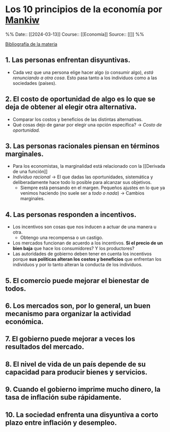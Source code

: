 # Los 10 principios de la economía por [Mankiw]((https://drive.google.com/drive/folders/1EVb4-6YoNDJUtWM8Yrs_LNIvgI0LxG5k))

%%
Date:: [[2024-03-13]]
Course:: [[Economía]]
Source:: [[]]
%%

[Bibliografía de la materia](https://drive.google.com/drive/folders/1EVb4-6YoNDJUtWM8Yrs_LNIvgI0LxG5k)

## 1. Las personas enfrentan disyuntivas.
- Cada vez que una persona elige hacer algo (o consumir algo), *está renunciando a otra cosa*. Esto pasa tanto a los individuos como a las sociedades (países).

##  2. El costo de oportunidad de algo es lo que se deja de obtener al elegir otra alternativa.
- Comparar los costos y beneficios de las distintas alternativas.
- Qué cosas dejo de ganar por elegir una opción específica? -> *Costo de oportunidad.*

## 3. Las personas racionales piensan en términos marginales.
- Para los economistas, la marginalidad está relacionado con la [[Derivada de una función]]
- *Individuo racional* -> El que dadas las oportunidades, sistemática y deliberadamente hace todo lo posible para alcanzar sus objetivos.
	- Siempre está pensando en el margen. Pequeños ajustes en lo que ya venimos haciendo (no suele ser a *todo o nada*) -> Cambios marginales.

## 4. Las personas responden a incentivos.
- Los incentivos son cosas que nos inducen a actuar de una manera u otra.
	- Obtengo una recompensa o un castigo.
- Los mercados funcionan de acuerdo a los incentivos. **Si el precio de un bien baja** que hace los consumidores? Y los productores?
- Las autoridades de gobierno deben tener en cuenta los incentivos porque **sus políticas alteran los costos y beneficios** que enfrentan los individuos y por lo tanto alteran la conducta de los individuos.


## 5. El comercio puede mejorar el bienestar de todos.
## 6. Los mercados son, por lo general, un buen mecanismo para organizar la actividad económica.
## 7. El gobierno puede mejorar a veces los resultados del mercado.
## 8. El nivel de vida de un país depende de su capacidad para producir bienes y servicios.
## 9. Cuando el gobierno imprime mucho dinero, la tasa de inflación sube rápidamente.
## 10. La sociedad enfrenta una disyuntiva a corto plazo entre inflación y desempleo.
